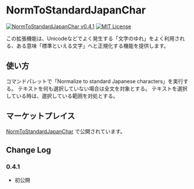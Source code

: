 # NormToStandardJapanChar

[![NormToStandardJapanChar v0.4.1](https://img.shields.io/badge/NormToStandardJapanChar-v0.4.1-6479ff.svg)](https://github.com/komiyamma/vscode_extension_norm_to_standard_japan_char/releases)
[![MIT License](https://img.shields.io/badge/license-MIT-blue.svg?style=flat)](LICENSE)

この拡張機能は、Unicodeなどでよく発生する「文字のゆれ」をよく利用される、ある意味「標準といえる文字」へと正規化する機能を提供します。

## 使い方

コマンドパレットで「Normalize to standard Japanese characters」を実行する。
テキストを何も選択していない場合は全文を対象とする。
テキストを選択している時は、選択している範囲を対処とする。

## マーケットプレイス

[NormToStandardJapanChar](https://marketplace.visualstudio.com/items?itemName=komiyamma.normtostandardjapanchar) で公開されています。

## Change Log

### 0.4.1

- 初公開

